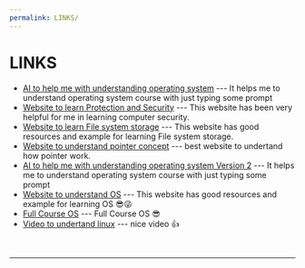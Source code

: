 ```yaml
---
permalink: LINKS/
---
```

# LINKS
* [AI to help me with understanding operating system](https://chat.openai.com/) --- 
It helps me to understand operating system course with just typing some prompt
* [Website to learn Protection and Security](https://www.tutorialspoint.com/Protection-and-Security-in-Operating-System) --- 
This website has been very helpful for me in learning computer security.
* [Website to learn File system storage](https://www.geeksforgeeks.org/storage-structure-in-operating-systems/) --- 
  This website has good resources and example for learning File system storage.
* [Website to understand pointer concept](https://www.geeksforgeeks.org/c-pointers/) --- 
  best website to undertand how pointer work.
* [AI to help me with understanding operating system Version 2](https://bard.google.com/) --- 
It helps me to understand operating system course with just typing some prompt
* [Website to understand OS](https://www.geeksforgeeks.org/states-of-a-process-in-operating-systems/) --- 
This website has good resources and example for learning OS 😎😜
* [Full Course OS](https://www.youtube.com/watch?v=mXw9ruZaxzQ) --- 
Full Course OS 😎
* [Video to undertand linux](https://www.youtube.com/watch?v=uggsnHSELos) ---
nice video 👍
<br>
<hr>
